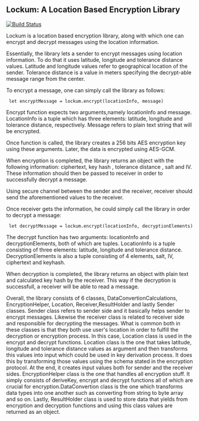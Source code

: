 ## Lockum: A Location Based Encryption Library

[![Build Status](https://travis-ci.org/disy/lockum.svg?branch=master)](https://travis-ci.org/disy/lockum)

Lockum is a location based encryption library, along with which one can encrypt and decrypt messages using the location information.

Essentially, the library lets a sender to encrypt messages using location information. To do that it uses latitude, longitude and tolerance distance values. Latitude and longitude values refer to geographical location of the sender. Tolerance distance is a value in meters specifying the decrypt-able message range from the center.

To encrypt a message, one can simply call the library as follows:

```
 let encryptMessage = lockum.encrypt(locationInfo, message)
 ```

 Encrypt function expects two arguments,namely locationInfo and message. LocationInfo is a tuple which has three elements: latitude, longitude and tolerance distance, respectively. Message refers to plain text string that will be encrypted.

 Once function is called, the library creates a 256 bits AES encryption key using these arguments. Later, the data is encrypted using AES-GCM.

 When encryption is completed, the library returns an object with the following information: ciphertext, key hash , tolerance distance , salt and IV. These information should then be passed to receiver in order to successfully decrypt a message.

Using secure channel between the sender and the receiver, receiver should send the aforementioned values to the receiver.

Once receiver gets the information, he could simply call the library in order to decrypt a message:

```
 let decryptMessage = lockum.encrypt(locationInfo, decryptionElements)
 ```

 The decrypt function has two arguments: locationInfo and decryptionElements, both of which are tuples.
LocationInfo is a tuple consisting of three elements: latitude, longitude and tolerance distance. DecryptionElements is also a tuple consisting of 4 elements, salt, IV, ciphertext and keyhash.

When decryption is completed, the library returns an object with plain text and calculated key hash by the receiver. This way if the decryption is successfull, a receiver will be able to read a message.

Overall, the library consists of 6 classes, DataConvertionCalculations, EncryptionHelper, Location, Receiver,ResultHolder and lastly Sender classes. Sender class refers to sender side and it basically helps sender to encrypt messages. Likewise the receiver class is related to receiver side and responsible for decrypting the messages. What is common both in these classes is  that they both use user's location in order to fulfill the decryption or encryption process. In this case, Location class is used in the encrypt and decrypt functions. Location class is the one that takes latitude, longitude and tolerance distance values as argument and then transforms this values into input which could be used  in key derivation process. It does this by transforming those values using the schema stated in the encryption protocol. At the end, it creates input values both for sender and the receiver sides. EncryptionHelper class is the one that handles all encryption stuff. It simply consists of deriveKey, encrypt and decrypt functions all of which are crucial for encryption.DataConvertion class is the one which transforms data types into one another such as converting from string to byte array and so on. Lastly, ResultHolder class is used to store data that yields from encryption and decryption functions and using this class values are returned as an object.

